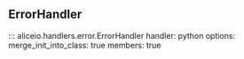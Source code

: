 ## ErrorHandler

::: aliceio.handlers.error.ErrorHandler
    handler: python
    options:
      merge_init_into_class: true
      members: true
